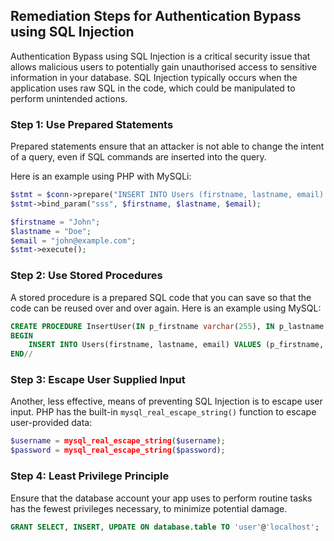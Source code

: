 

## Remediation Steps for Authentication Bypass using SQL Injection

Authentication Bypass using SQL Injection is a critical security issue that allows malicious users to potentially gain unauthorised access to sensitive information in your database. SQL Injection typically occurs when the application uses raw SQL in the code, which could be manipulated to perform unintended actions. 

### Step 1: Use Prepared Statements 
Prepared statements ensure that an attacker is not able to change the intent of a query, even if SQL commands are inserted into the query. 

Here is an example using PHP with MySQLi:

```php
$stmt = $conn->prepare("INSERT INTO Users (firstname, lastname, email) VALUES (?, ?, ?)");
$stmt->bind_param("sss", $firstname, $lastname, $email);

$firstname = "John";
$lastname = "Doe";
$email = "john@example.com";
$stmt->execute();
```

### Step 2: Use Stored Procedures
A stored procedure is a prepared SQL code that you can save so that the code can be reused over and over again. Here is an example using MySQL:

```sql
CREATE PROCEDURE InsertUser(IN p_firstname varchar(255), IN p_lastname varchar(255), IN p_email varchar(255))
BEGIN
    INSERT INTO Users(firstname, lastname, email) VALUES (p_firstname, p_lastname, p_email);
END//
```

### Step 3: Escape User Supplied Input
Another, less effective, means of preventing SQL Injection is to escape user input. PHP has the built-in `mysql_real_escape_string()` function to escape user-provided data:

```php
$username = mysql_real_escape_string($username);
$password = mysql_real_escape_string($password);
```

### Step 4: Least Privilege Principle
Ensure that the database account your app uses to perform routine tasks has the fewest privileges necessary, to minimize potential damage.

```sql
GRANT SELECT, INSERT, UPDATE ON database.table TO 'user'@'localhost';
```